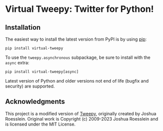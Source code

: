 # Virtual Tweepy: Twitter for Python!

## Installation

The easiest way to install the latest version from PyPI is by using
[pip](https://pip.pypa.io/):

    pip install virtual-tweepy

To use the `tweepy.asynchronous` subpackage, be sure to install with the
`async` extra:

    pip install virtual-tweepy[async]

Latest version of Python and older versions not end of life (bugfix and security) are supported.

## Acknowledgments

This project is a modified version of [Tweepy](https://github.com/tweepy/tweepy), originally created by Joshua Roesslein.
Original work is Copyright (c) 2009-2023 Joshua Roesslein and is licensed under the MIT License.
